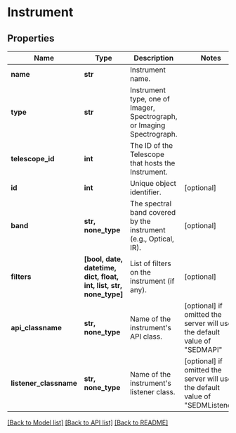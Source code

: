 # Instrument

## Properties
Name | Type | Description | Notes
------------ | ------------- | ------------- | -------------
**name** | **str** | Instrument name. | 
**type** | **str** | Instrument type, one of Imager, Spectrograph, or Imaging Spectrograph. | 
**telescope_id** | **int** | The ID of the Telescope that hosts the Instrument. | 
**id** | **int** | Unique object identifier. | [optional] 
**band** | **str, none_type** | The spectral band covered by the instrument (e.g., Optical, IR). | [optional] 
**filters** | **[bool, date, datetime, dict, float, int, list, str, none_type]** | List of filters on the instrument (if any). | [optional] 
**api_classname** | **str, none_type** | Name of the instrument&#39;s API class. | [optional]  if omitted the server will use the default value of "SEDMAPI"
**listener_classname** | **str, none_type** | Name of the instrument&#39;s listener class. | [optional]  if omitted the server will use the default value of "SEDMListener"

[[Back to Model list]](../README.md#documentation-for-models) [[Back to API list]](../README.md#documentation-for-api-endpoints) [[Back to README]](../README.md)



